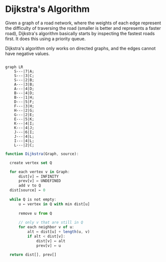 # Dijkstra's Algorithm

Given a graph of a road network, where the weights of each edge represent the difficulty of traversing the road (smaller is better and represents a faster road), Dijkstra's algorithm basically starts by inspecting the fastest roads first. It does this using a priority queue.

Dijkstra's algorithm only works on directed graphs, and the edges cannot have negative values.

```mermaid

graph LR
	S---|7|A;
	S---|3|C;
	S---|2|B;
	A---|3|B;
	A---|4|D;
	B---|4|D;
	B---|1|H;
	D---|5|F;
	F---|3|H;
	H---|2|G;
	G---|2|E;
	E---|5|K;
	K---|4|I;
	K---|4|J;
	J---|6|I;
	J---|4|L;
	I---|4|L;
	L---|2|C;
```

```javascript
function Dijkstra(Graph, source):

  create vertex set Q

  for each vertex v in Graph:            
      dist[v] ← INFINITY                 
      prev[v] ← UNDEFINED                
      add v to Q                     
  dist[source] ← 0                       
 
  while Q is not empty:
      u ← vertex in Q with min dist[u]   
                                         
      remove u from Q
     
      // only v that are still in Q
      for each neighbor v of u:           
          alt ← dist[u] + length(u, v)
          if alt < dist[v]:              
              dist[v] ← alt
              prev[v] ← u

  return dist[], prev[]
```